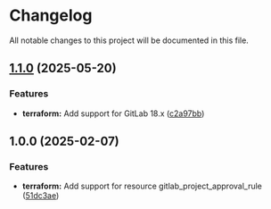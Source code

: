 # Changelog

All notable changes to this project will be documented in this file.

## [1.1.0](https://gitlab.com/terraform-child-modules-48151/terraform-gitlab-project_approval_rule/compare/v1.0.0...v1.1.0) (2025-05-20)

### Features

* **terraform:** Add support for GitLab 18.x ([c2a97bb](https://gitlab.com/terraform-child-modules-48151/terraform-gitlab-project_approval_rule/commit/c2a97bb9415a27a1a569ff02cb5d5edab4d3ed37))

## 1.0.0 (2025-02-07)

### Features

* **terraform:** Add support for resource gitlab_project_approval_rule ([51dc3ae](https://gitlab.com/terraform-child-modules-48151/terraform-gitlab-project_approval_rule/commit/51dc3aeba025aab5eb65d89b7ed6c62ea55caeec))

